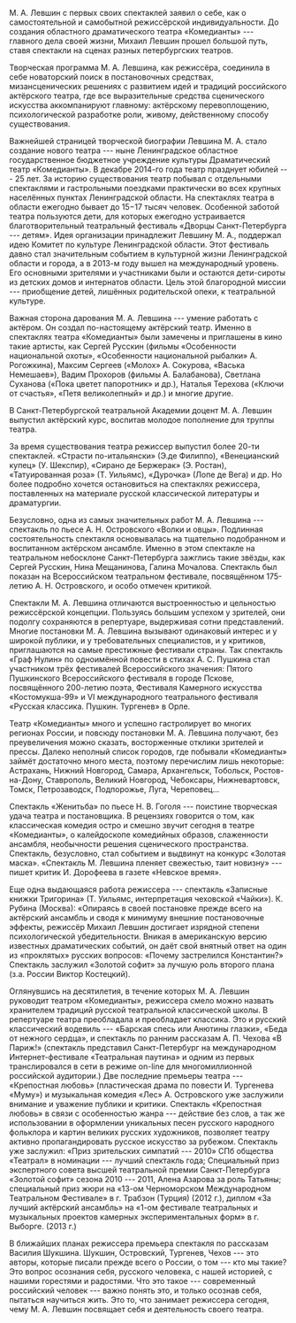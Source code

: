 М. А. Левшин с первых своих спектаклей заявил о себе, как о самостоятельной и самобытной режиссёрской индивидуальности. До создания областного драматического театра «Комедианты» --- главного дела своей жизни, Михаил Левшин прошел большой путь, ставя спектакли на сценах разных петербургских театров.


Творческая программа М. А. Левшина, как режиссёра, соединила в себе новаторский поиск в постановочных средствах, мизансценических решениях с развитием идей и традиций российского актёрского театра, где все выразительные средства сценического искусства аккомпанируют главному: актёрскому перевоплощению, психологической разработке роли, живому, действенному способу существования.


Важнейшей страницей творческой биографии Левшина М. А. стало создание нового театра --- ныне Ленинградское областное государственное бюджетное учреждение культуры Драматический театр «Комедианты». В декабре 2014-го года театр празднует юбилей --- 25 лет. За историю существования театр побывал с отдельными спектаклями и гастрольными поездками практически во всех крупных населённых пунктах Ленинградской области. На спектаклях театра в области ежегодно бывает до 15−17 тысяч человек. Особенной заботой театра пользуются дети, для которых ежегодно устраивается благотворительный театральный фестиваль «Дворцы Санкт-Петербурга --- детям». Идея организации принадлежит Левшину М. А., поддержал идею Комитет по культуре Ленинградской области. Этот фестиваль давно стал значительным событием в культурной жизни Ленинградской области и города, а в 2013-м году вышел на международный уровень. Его основными зрителями и участниками были и остаются дети-сироты из детских домов и интернатов области. Цель этой благородной миссии --- приобщение детей, лишённых родительской опеки, к театральной культуре.


Важная сторона дарования М. А. Левшина --- умение работать с актёром. Он создал по-настоящему актёрский театр. Именно в спектаклях театра «Комедианты» были замечены и приглашены в кино такие артисты, как Сергей Русскин (фильмы «Особенности национальной охоты», «Особенности национальной рыбалки» А. Рогожкина), Максим Сергеев («Молох» А. Сокурова, «Васька Немешаев»), Вадим Прохоров (фильмы А. Балабанова), Светлана Суханова («Пока цветет папоротник» и др.), Наталья Терехова («Ключи от счастья», «Петя великолепный» и др.) и многие другие.


В Санкт-Петербургской театральной Академии доцент М. А. Левшин выпустил актёрский курс, воспитав молодое пополнение для труппы театра.


За время существования театра режиссер выпустил более 20-ти спектаклей. «Страсти по-итальянски» (Э.де Филиппо), «Венецианский купец» (У. Шекспир), «Сирано де Бержерак» (Э. Ростан), «Татуированная роза» (Т. Уильямс), «Дурочка» (Лопе де Вега) и др. Но более подробно хочется остановиться на спектаклях режиссера, поставленных на материале русской классической литературы и драматургии.


Безусловно, одна из самых значительных работ М. А. Левшина --- спектакль по пьесе А. Н. Островского «Волки и овцы». Подлинная состоятельность спектакля основывалась на тщательно подобранном и воспитанном актёрском ансамбле. Именно в этом спектакле на театральном небосклоне Санкт-Петербурга зажглись такие звёзды, как Сергей Русскин, Нина Мещанинова, Галина Мочалова. Спектакль был показан на Всероссийском театральном фестивале, посвящённом 175-летию А. Н. Островского, и особо отмечен критикой.


Спектакли М. А. Левшина отличаются выстроенностью и цельностью режиссёрской концепции. Пользуясь большим успехом у зрителей, они подолгу сохраняются в репертуаре, выдерживая сотни представлений. Многие постановки М. А. Левшина вызывают одинаковый интерес и у широкой публики, и у требовательных специалистов, и у критиков, приглашаются на самые престижные фестивали страны. Так спектакль «Граф Нулин» по одноимённой повести в стихах А. С. Пушкина стал участником трёх фестивалей Всероссийского значения: Пятого Пушкинского Всероссийского фестиваля в городе Пскове, посвящённого 200-летию поэта, Фестиваля Камерного искусства «Костомукша-99» и VI международного театрального фестиваля «Русская классика. Пушкин. Тургенев» в Орле.


Театр «Комедианты» много и успешно гастролирует во многих регионах России, и повсюду постановки М. А. Левшина получают, без преувеличения можно сказать, восторженные отклики зрителей и прессы. Далеко неполный список городов, где побывали «Комедианты» займёт достаточно много места, поэтому перечислим лишь некоторые: Астрахань, Нижний Новгород, Самара, Архангельск, Тобольск, Ростов-на-Дону, Ставрополь, Великий Новгород, Чебоксары, Нижневартовск, Томск, Петрозаводск, Подпорожье, Луга, Череповец...


Спектакль «Женитьба» по пьесе Н. В. Гоголя --- поистине творческая удача театра и постановщика. В рецензиях говорится о том, как классическая комедия остро и смешно звучит сегодня в театре «Комедианты», о калейдоскопе комедийных образов, слаженности ансамбля, необычности решения сценического пространства. Спектакль, безусловно, стал событием и выдвинут на конкурс «Золотая маска». «Спектакль М. Левшина пленяет свежестью, таит новизну» --- пишет критик И. Дорофеева в газете «Невское время».


Еще одна выдающаяся работа режиссера --- спектакль «Записные книжки Тригорина» (Т. Уильямс, интерпретация чеховской «Чайки»). К. Рубина (Москва): «Опираясь в своей постановке прежде всего на актёрский ансамбль и сводя к минимуму внешние постановочные эффекты, режиссёр Михаил Левшин достигает изрядной степени психологической убедительности. Вникая в американскую версию известных драматических событий, он даёт свой внятный ответ на один из «проклятых» русских вопросов: «Почему застрелился Константин?» Спектакль заслужил «Золотой софит» за лучшую роль второго плана (з.а. России Виктор Костецкий).


Оглянувшись на десятилетия, в течение которых М. А. Левшин руководит театром «Комедианты», режиссера смело можно назвать хранителем традиций русской театральной классической школы. В репертуаре театра преобладала и преобладает классика. Это и русский классический водевиль --- «Барская спесь или Анютины глазки», «Беда от нежного сердца», и спектакль по ранним рассказам А. П. Чехова «В Париж!» (спектакль представил Санкт-Петербург на международном Интернет-фестивале «Театральная паутина» и одним из первых транслировался в сети в режиме on-line для многомиллионной российской аудитории.) Две последние премьеры театра --- «Крепостная любовь» (пластическая драма по повести И. Тургенева «Муму») и музыкальная комедия «Лес» А. Островского уже заслужили внимание и уважение публики и критики. Спектакль «Крепостная любовь» в связи с особенностью жанра --- действие без слов, а так же использовании в оформлении уникальных песен русского народного фольклора и картин великих русских художников, позволяет театру активно пропагандировать русское искусство за рубежом. Спектакль уже заслужил: «Приз зрительских симпатий --- 2010» СПб общества «Театрал» в номинации --- лучший спектакль года; Специальный приз экспертного совета высшей театральной премии Санкт-Петербурга «Золотой софит» сезона 2010 --- 2011, Алена Азарова за роль Татьяны; специальный приз жюри на «13-ом Черноморском Международном Театральном Фестивале» в г. Трабзон (Турция) (2012 г.), диплом «За лучший актёрский ансамбль» на «1-ом фестивале театральных и музыкальных проектов камерных экспериментальных форм» в г. Выборге. (2013 г.)


В ближайших планах режиссера премьера спектакля по рассказам Василия Шукшина. Шукшин, Островский, Тургенев, Чехов --- это авторы, которые писали прежде всего о России, о том --- кто мы такие? Это вопрос осознания себя, русского человека, с нашей историей, с нашими горестями и радостями. Что это такое --- современный российский человек --- важно понять это, и только осознав себя, пытаться научиться жить. Это то, что занимает режиссера сегодня, чему М. А. Левшин посвящает себя и деятельность своего театра.